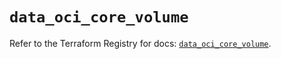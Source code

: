 # `data_oci_core_volume`

Refer to the Terraform Registry for docs: [`data_oci_core_volume`](https://registry.terraform.io/providers/oracle/oci/7.19.0/docs/data-sources/core_volume).
